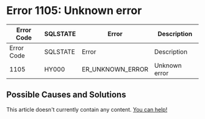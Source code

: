 
# Error 1105: Unknown error


| Error Code | SQLSTATE | Error | Description |
| --- | --- | --- | --- |
| Error Code | SQLSTATE | Error | Description |
| 1105 | HY000 | ER_UNKNOWN_ERROR | Unknown error |




## Possible Causes and Solutions


This article doesn't currently contain any content. [You can help!](/kb/en/writing-and-editing-knowledge-base-articles/)


